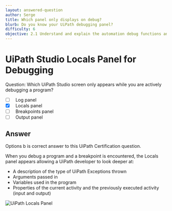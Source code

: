 ```yaml
---
layout: answered-question
author: Serge
title: Which panel only displays on debug?
blurb: Do you know your UiPath debugging panel?
difficulty: 6
objective: 2.1 Understand and explain the automation debug functions and usage such as breakpoints
---
```

<h1>UiPath Studio Locals Panel for Debugging</h1>
Question: Which UiPath Studio screen only appears while you are actively debugging a program?

- [ ] &nbsp;  Log panel
- [x] &nbsp;  Locals panel
- [ ] &nbsp;  Breakpoints panel
- [ ] &nbsp;  Output panel

## Answer

Options b is correct answer to this UiPath Certification question.

When you debug a program and a breakpoint is encountered, the Locals panel appears allowing a UiPath developer to look deeper at:
- A description of the type of UiPath Exceptions thrown
- Arguments passed in
- Variables used in the program
- Properties of the current activity and the previously executed activity (input and output)

<img src="https://files.readme.io/4537cc6-locals.gif" class="img-fluid" alt="UiPath Locals Panel">
